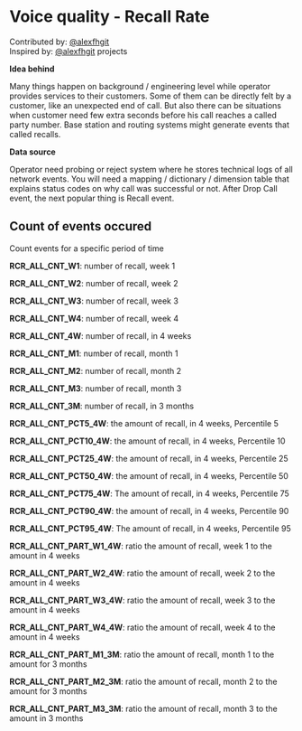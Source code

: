 # Voice quality - Recall Rate

Contributed by: [@alexfhgit](https://github.com/alexfhgit)<br> 
Inspired by: [@alexfhgit](https://github.com/alexfhgit) projects <br>

**Idea behind**

Many things happen on background / engineering level while operator provides services to their customers. Some of them can be directly felt by a customer, like an unexpected end of call. But also there can be situations when customer need few extra seconds before his call reaches a called party number. Base station and routing systems might generate events that called recalls.

**Data source**

Operator need probing or reject system where he stores technical logs of all network events. You will need a mapping / dictionary / dimension table that explains status codes on why call was successful or not. After Drop Call event, the next popular thing is Recall event.

## Count of events occured
Count events for a specific period of time

**RCR_ALL_CNT_W1**:	number of recall, week 1

**RCR_ALL_CNT_W2**:	number of recall, week 2

**RCR_ALL_CNT_W3**:	number of recall, week 3

**RCR_ALL_CNT_W4**:	number of recall, week 4

**RCR_ALL_CNT_4W**:	number of recall, in 4 weeks

**RCR_ALL_CNT_M1**:	number of recall, month 1

**RCR_ALL_CNT_M2**:	number of recall, month 2

**RCR_ALL_CNT_M3**:	number of recall, month 3

**RCR_ALL_CNT_3M**:	number of recall, in 3 months

**RCR_ALL_CNT_PCT5_4W**:	the amount of recall, in 4 weeks, Percentile 5

**RCR_ALL_CNT_PCT10_4W**:	the amount of recall, in 4 weeks, Percentile 10

**RCR_ALL_CNT_PCT25_4W**:	the amount of recall, in 4 weeks, Percentile 25

**RCR_ALL_CNT_PCT50_4W**:	the amount of recall, in 4 weeks, Percentile 50

**RCR_ALL_CNT_PCT75_4W**:	The amount of recall, in 4 weeks, Percentile 75

**RCR_ALL_CNT_PCT90_4W**:	the amount of recall, in 4 weeks, Percentile 90

**RCR_ALL_CNT_PCT95_4W**:	The amount of recall, in 4 weeks, Percentile 95

**RCR_ALL_CNT_PART_W1_4W**:	ratio the amount of recall, week 1 to the amount in 4 weeks

**RCR_ALL_CNT_PART_W2_4W**:	ratio the amount of recall, week 2 to the amount in 4 weeks

**RCR_ALL_CNT_PART_W3_4W**:	ratio the amount of recall, week 3 to the amount in 4 weeks

**RCR_ALL_CNT_PART_W4_4W**:	ratio the amount of recall, week 4 to the amount in 4 weeks

**RCR_ALL_CNT_PART_M1_3M**:	ratio the amount of recall, month 1 to the amount for 3 months

**RCR_ALL_CNT_PART_M2_3M**:	ratio the amount of recall, month 2 to the amount for 3 months

**RCR_ALL_CNT_PART_M3_3M**:	ratio the amount of recall, month 3 to the amount in 3 months
